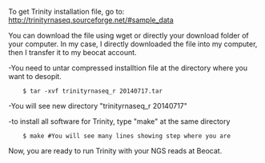 To get Trinity installation file, go to: http://trinityrnaseq.sourceforge.net/#sample_data

You can download the file using wget or directly your download folder of your computer.
In my case, I directly downloaded the file into my computer, then I transfer it to my beocat account.  

-You need to untar compressed installtion file at the directory where you want to desopit. 

		$ tar -xvf trinityrnaseq_r 20140717.tar

-You will see new directory "trinityrnaseq_r 20140717"

-to install all software for Trinity, type "make" at the same directory

		$ make #You will see many lines showing step where you are


Now, you are ready to run Trinity with your NGS reads at Beocat. 

